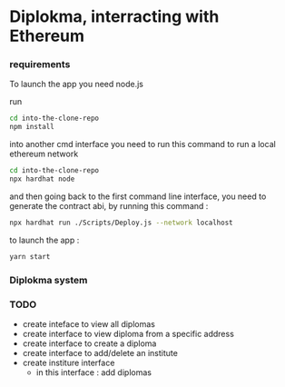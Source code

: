 # Diplokma, interracting with Ethereum

### requirements

To launch the app you need node.js

run
```bash
cd into-the-clone-repo
npm install
```

into another cmd interface you need to run this command to run a local ethereum network

```bash
cd into-the-clone-repo
npx hardhat node
```

and then going back to the first command line interface, you need to generate the contract abi, by running this command :
```bash
npx hardhat run ./Scripts/Deploy.js --network localhost
```

to launch the app :
```bash
yarn start
```

### Diplokma system



### TODO

- create inteface to view all diplomas
- create interface to view diploma from a specific address
- create interface to create a diploma
- create interface to add/delete an institute
- create institure interface
    - in this interface : add diplomas
